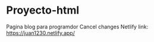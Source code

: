 # Proyecto-html

Pagina blog para programdor
Cancel changes
Netlify link: https://juan1230.netlify.app/

